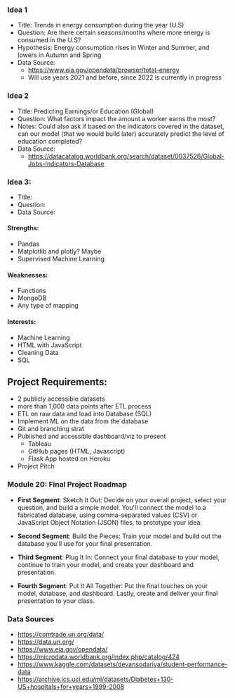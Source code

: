 ### Idea 1
- Title: Trends in energy consumption during the year (U.S)
- Question: Are there certain seasons/months where more energy is consumed in the U.S?
- Hypothesis: Energy consumption rises in Winter and Summer, and lowers in Autumn and Spring
- Data Source:
    - https://www.eia.gov/opendata/browser/total-energy
    - Will use years 2021 and before, since 2022 is currently in progress


### Idea 2
- Title: Predicting Earnings/or Education (Global)
- Question: What factors impact the amount a worker earns the most?
- Notes: Could also ask if based on the indicators covered in the dataset, can our model (that we would build later) accurately predict the level of education completed? 
- Data Source:
    - https://datacatalog.worldbank.org/search/dataset/0037526/Global-Jobs-Indicators-Database

### Idea 3:
- Title: 
- Question: 
- Data Source: 



#### Strengths:
- Pandas
- Matplotlib and plotly? Maybe
- Supervised Machine Learning

#### Weaknesses:
- Functions
- MongoDB
- Any type of mapping


#### Interests:
- Machine Learning
- HTML with JavaScript
- Cleaning Data
- SQL

## Project Requirements:
- 2 publicly accessible datasets
- more than 1,000 data points after ETL process
- ETL on raw data and load into Database (SQL)
- Implement ML on the data from the database
- Git and branching strat
- Published and accessible dashboard/viz to present
    - Tableau
    - GitHub pages (HTML, Javascript)
    - Flask App hosted on Heroku
- Project Pitch



### Module 20: Final Project Roadmap

- **First Segment**: Sketch It Out: Decide on your overall project, select your question, and build a simple model. You'll connect the model to a fabricated database, using comma-separated values (CSV) or JavaScript Object Notation (JSON) files, to prototype your idea.

- **Second Segment**: Build the Pieces: Train your model and build out the database you'll use for your final presentation.

- **Third Segment**: Plug It In: Connect your final database to your model, continue to train your model, and create your dashboard and presentation.

- **Fourth Segment**: Put It All Together: Put the final touches on your model, database, and dashboard. Lastly, create and deliver your final presentation to your class.



### Data Sources

- https://comtrade.un.org/data/
- https://data.un.org/
- https://www.eia.gov/opendata/
- https://microdata.worldbank.org/index.php/catalog/424
- https://www.kaggle.com/datasets/devansodariya/student-performance-data
- https://archive.ics.uci.edu/ml/datasets/Diabetes+130-US+hospitals+for+years+1999-2008


